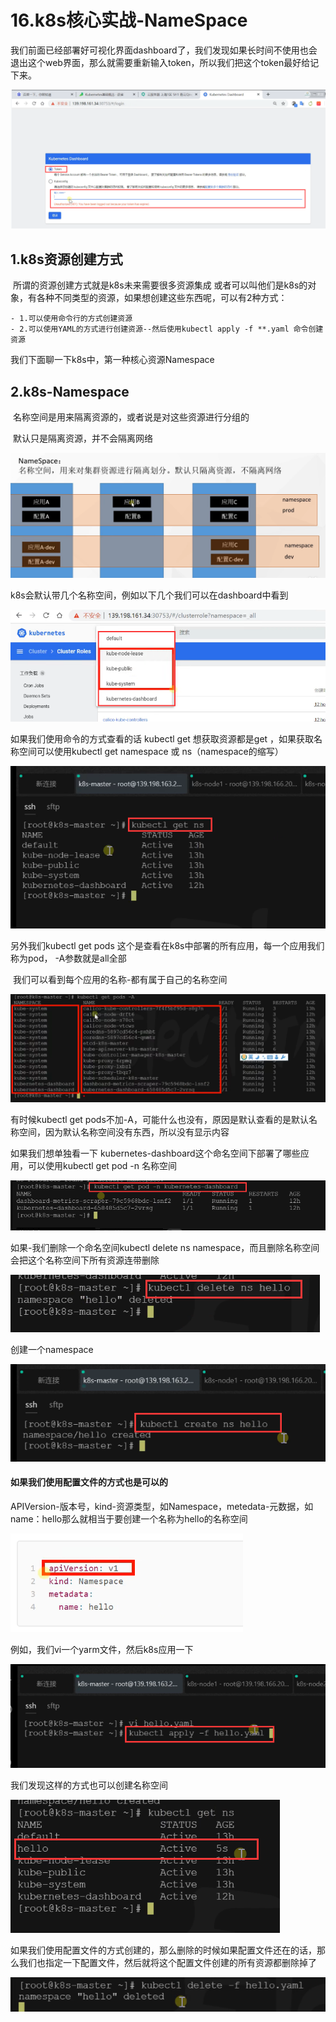 # 16.k8s核心实战-NameSpace

​		我们前面已经部署好可视化界面dashboard了，我们发现如果长时间不使用也会退出这个web界面，那么就需要重新输入token，所以我们把这个token最好给记下来。

![1650764908614](../../.vuepress/public/images/1650764908614.png)





## 1.k8s资源创建方式

​	所谓的资源创建方式就是k8s未来需要很多资源集成 或者可以叫他们是k8s的对象，有各种不同类型的资源，如果想创建这些东西呢，可以有2种方式：

	- 1.可以使用命令行的方式创建资源
	- 2.可以使用YAML的方式进行创建资源--然后使用kubectl apply -f **.yaml 命令创建资源







我们下面聊一下k8s中，第一种核心资源Namespace



## 2.k8s-Namespace

​	名称空间是用来隔离资源的，或者说是对这些资源进行分组的

​	默认只是隔离资源，并不会隔离网络

![1650765881025](../../.vuepress/public/images/1650765881025.png)



k8s会默认带几个名称空间，例如以下几个我们可以在dashboard中看到

![1650765942331](../../.vuepress/public/images/1650765942331.png)



如果我们使用命令的方式查看的话 kubectl get 想获取资源都是get ，如果获取名称空间可以使用kubectl get namespace 或 ns（namespace的缩写）

![1650766103080](../../.vuepress/public/images/1650766103080.png)



另外我们kubectl get pods 这个是查看在k8s中部署的所有应用，每一个应用我们称为pod， -A参数就是all全部

​	我们可以看到每个应用的名称-都有属于自己的名称空间

![1650766948957](../../.vuepress/public/images/1650766948957.png)



有时候kubectl get pods不加-A，可能什么也没有，原因是默认查看的是默认名称空间，因为默认名称空间没有东西，所以没有显示内容



如果我们想单独看一下 kubernetes-dashboard这个命名空间下部署了哪些应用，可以使用kubectl get pod -n 名称空间

![1650767179693](../../.vuepress/public/images/1650767179693.png)



如果-我们删除一个命名空间kubectl delete ns namespace，而且删除名称空间会把这个名称空间下所有资源连带删除

![1650767469454](../../.vuepress/public/images/1650767469454.png)



创建一个namespace

![1650767419150](../../.vuepress/public/images/1650767419150.png)



#### 如果我们使用配置文件的方式也是可以的

​	APIVersion-版本号，kind-资源类型，如Namespace，metedata-元数据，如name：hello那么就相当于要创建一个名称为hello的名称空间

![1650767734880](../../.vuepress/public/images/1650767734880.png)



例如，我们vi一个yarm文件，然后k8s应用一下

![1650767969779](../../.vuepress/public/images/1650767969779.png)



我们发现这样的方式也可以创建名称空间

![1650768007770](../../.vuepress/public/images/1650768007770.png)



如果我们使用配置文件的方式创建的，那么删除的时候如果配置文件还在的话，那么我们也指定一下配置文件，然后就将这个配置文件创建的所有资源都删除掉了

![1650768151402](../../.vuepress/public/images/1650768151402.png)

















































































































































































